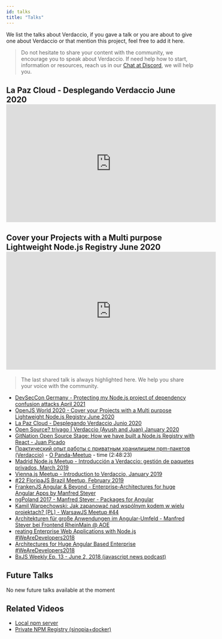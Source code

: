 ```yaml
---
id: talks
title: "Talks"
---
```


We list the talks about Verdaccio, if you gave a talk or you are about to give one about Verdaccio or that mention this project, feel free to add it here.

> Do not hesitate to share your content with the community, we encourage you to speak about Verdaccio. If need help how to start, information or resources, reach us in our [Chat at Discord](https://chat.verdaccio.org), we will help you.

## La Paz Cloud - Desplegando Verdaccio June 2020 <iframe width="560" height="315" src="https://www.youtube.com/embed/EWAxCgZQMAY?enablejsapi=1" frameborder="0" allow="accelerometer; autoplay; encrypted-media; gyroscope; picture-in-picture" allowfullscreen mark="crwd-mark"></iframe>

## Cover your Projects with a Multi purpose Lightweight Node.js Registry June 2020 <iframe width="560" height="315" src="https://www.youtube.com/embed/oVCjDWeehAQ?enablejsapi=1" frameborder="0" allow="accelerometer; autoplay; encrypted-media; gyroscope; picture-in-picture" allowfullscreen mark="crwd-mark"></iframe>

> The last shared talk is always highlighted here. We help you share your voice with the community.

* [DevSecCon Germany - Protecting my Node.js project of dependency confusion attacks April 2021](https://www.youtube.com/embed/oVCjDWeehAQ)
* [OpenJS World 2020 - Cover your Projects with a Multi purpose Lightweight Node.js Registry June 2020](https://www.youtube.com/embed/oVCjDWeehAQ)
* [La Paz Cloud - Desplegando Verdaccio Junio 2020](https://www.youtube.com/watch?v=EWAxCgZQMAY)
* [Open Source? trivago | Verdaccio (Ayush and Juan) January 2020](https://www.youtube.com/watch?v=A5CWxJC9xzc)
* [GitNation Open Source Stage: How we have built a Node.js Registry with React - Juan Picado](https://www.youtube.com/watch?v=gpjC8Qp9B9A)
* [Практический опыт работы с приватным хранилищем npm-пакетов (Verdaccio)](https://youtu.be/CnLA73E1BrE?t=10101) - [О Panda-Meetup](http://panda-meetup.ru/msk-frontend-meetup-2) - time (2:48:23)
* [Madrid Node.js Meetup - Introducción a Verdaccio: gestión de paquetes privados, March 2019](https://www.todojs.com/introduccion-a-verdaccio/)
* [Vienna.js Meetup - Introduction to Verdaccio, January 2019](https://www.youtube.com/watch?v=hDIFKzmoCaA)
* [#22 FloripaJS Brazil Meetup, February 2019](https://www.youtube.com/watch?v=iOp70_svQ_M&feature=youtu.be&t=7578)
* [FrankenJS Angular & Beyond - Enterprise-Architectures for huge Angular Apps by Manfred Steyer](https://youtu.be/dWdJkqhQFXU?t=613)
* [ngPoland 2017 - Manfred Steyer - Packages for Angular](https://youtu.be/3fMTdm7k_d0?t=662)
* [Kamil Warpechowski: Jak zapanować nad wspólnym kodem w wielu projektach? [PL] - WarsawJS Meetup #44](https://www.youtube.com/watch?v=JIlQ468xfbU&feature=youtu.be&t=609)
* [Architekturen für große Anwendungen im Angular-Umfeld - Manfred Steyer bei Frontend RheinMain @ AOE](https://youtu.be/eZ91bip6qm4?t=1010)
* [reating Enterprise Web Applications with Node.js #WeAreDevelopers2018](https://youtu.be/RWE6aV7p0Wk?t=682)
* [Architectures for Huge Angular Based Enterprise #WeAreDevelopers2018](https://youtu.be/q4XmAy6_ucw?t=551)
* [BxJS Weekly Ep. 13 - June 2, 2018 (javascript news podcast)](https://youtu.be/Xo8CzYGKXTs?list=PL_gX69xPLi-mqs5BJe-xPnOPT6K1Y5_ZQ&t=2732)

## Future Talks

No new future talks available at the moment

## Related Videos

* [Local npm server](https://www.youtube.com/watch?v=vc2wMwcDKOE)
* [Private NPM Registry (sinopia+docker)](https://www.youtube.com/watch?v=0TXTCrGaxKc)
